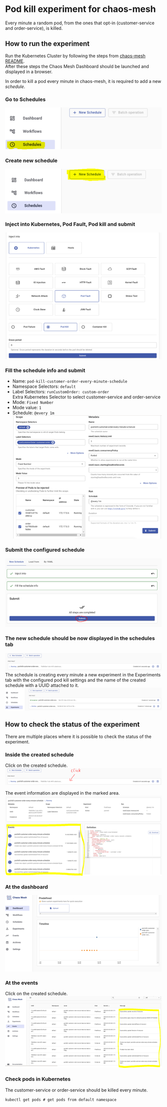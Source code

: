 # Pod kill experiment for chaos-mesh
Every minute a random pod, from the ones that opt-in (customer-service and order-service),
is killed.

## How to run the experiment
Run the Kubernetes Cluster by following the steps from [chaos-mesh README](../README.MD).  
After these steps the Chaos Mesh Dashboard should be launched and displayed in
a browser.

In order to kill a pod every minute in chaos-mesh, it is required to add a new *schedule*.

### Go to Schedules
![](imgs/chaos_mesh_dashboard_schedules.PNG)

### Create new schedule
![](imgs/chaos_mesh_dashboard_schedules_new_schedule.PNG)

### Inject into Kubernetes, Pod Fault, Pod kill and submit
![](imgs/chaos_mesh_dashboard_schedules_inject_into.PNG)

### Fill the schedule info and submit
* Name: `pod-kill-customer-order-every-minute-schedule`
* Namespace Selectors: `default`
* Label Selectors: `runCustomOrder: custom-order`  
Extra Kubernetes Selector to select customer-service and order-service
* Mode: `Fixed Number`
* Mode value: `1`
* Schedule: `@every 1m`
![](imgs/chaos_mesh_dashboard_schedules_fill_schedule_info.PNG)

### Submit the configured schedule
![](imgs/chaos_mesh_dashboard_schedules_submit.PNG)

### The new schedule should be now displayed in the schedules tab
![](imgs/chaos_mesh_dashboard_schedules_created_schedule.PNG)
The schedule is creating every minute a new experiment in the Experiments tab
with the configured pod kill settings and the name of the created schedule
with a UUID attached to it.
![](imgs/chaos_mesh_dashboard_schedules_experiments.PNG)

## How to check the status of the experiment
There are multiple places where it is possible to check the status of the experiment.

### Inside the created schedule
Click on the created schedule.
![](imgs/chaos_mesh_dashboard_schedules_created_schedule_clickable_area.PNG)

The event information are displayed in the marked area.
![](imgs/chaos_mesh_dashboard_schedules_inside_schedule.PNG)

### At the dashboard
![](imgs/chaos_mesh_dashboard_schedules_dashboard.PNG)

### At the events
Click on the created schedule.
![](imgs/chaos_mesh_dashboard_schedules_events.PNG)

### Check pods in Kubernetes
The customer-service or order-service should be killed every minute.
```shell
kubectl get pods # get pods from default namespace
```